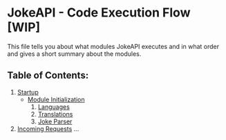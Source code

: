 # JokeAPI - Code Execution Flow [WIP]
This file tells you about what modules JokeAPI executes and in what order and gives a short summary about the modules.

## Table of Contents:
1. [Startup](#startup)
    - [Module Initialization](#module-initialization)
        1. [Languages](#languages-module-initialization)
        2. [Translations](#translations-module-initialization)
        3. [Joke Parser](#joke-parser-module-initialization)
2. [Incoming Requests](#incoming-requests)
...
